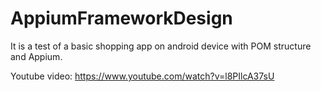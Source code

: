 # AppiumFrameworkDesign
 It is a test of a basic shopping app on android device with POM structure and Appium.

 Youtube video: https://www.youtube.com/watch?v=l8PIlcA37sU 
